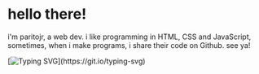 # hello there!
i'm paritojr, a web dev. i like programming in HTML, CSS and JavaScript,
sometimes, when i make programs, i share their code on Github.
see ya!

[![Typing SVG](https://readme-typing-svg.herokuapp.com?size=30&lines=hello+there!)](https://git.io/typing-svg)
